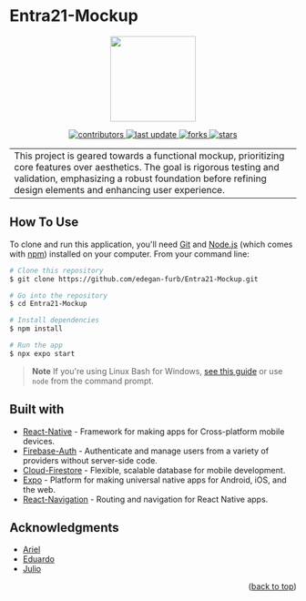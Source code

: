 # Entra21-Mockup
<p align="center">
    <img src="https://video-public.canva.com/VAEgBiRAJHg/v/6dceef1a6c.gif" width="150"/>
</p >
 </p>
  <p  align="center">
  <a href="https://github.com/edegan-furb/Entra21-Mockup/graphs/contributors">
    <img src="https://img.shields.io/github/contributors/edegan-furb/Entra21-Mockup" alt="contributors" />
  </a>
  <a href="">
    <img src="https://img.shields.io/github/last-commit/edegan-furb/Entra21-Mockup" alt="last update" />
  </a>
  <a href="https://github.com/edegan-furb/Entra21-Mockup/network/members">
    <img src="https://img.shields.io/github/forks/edegan-furb/Entra21-Mockup" alt="forks" />
  </a>
  <a href="https://github.com/edegan-furb/Entra21-Mockup/stargazers">
    <img src="https://img.shields.io/github/stars/edegan-furb/Entra21-Mockup" alt="stars" />
  </a>
</p>
<table>
<tr>
<td>
 This project is geared towards a functional mockup, prioritizing core features over aesthetics. The goal is rigorous testing and validation, emphasizing a robust foundation before refining design elements and enhancing user experience.
</td>
</tr>
</table>

## How To Use

To clone and run this application, you'll need [Git](https://git-scm.com) and [Node.js](https://nodejs.org/en/download/) (which comes with [npm](http://npmjs.com)) installed on your computer. From your command line:

```bash
# Clone this repository
$ git clone https://github.com/edegan-furb/Entra21-Mockup.git

# Go into the repository
$ cd Entra21-Mockup

# Install dependencies
$ npm install

# Run the app
$ npx expo start 
```

> **Note**
> If you're using Linux Bash for Windows, [see this guide](https://www.howtogeek.com/261575/how-to-run-graphical-linux-desktop-applications-from-windows-10s-bash-shell/) or use `node` from the command prompt.

## Built with 

- [React-Native](https://reactnative.dev/) -  Framework for making apps for Cross-platform mobile devices.
- [Firebase-Auth](https://firebase.google.com/docs/auth) - Authenticate and manage users from a variety of providers without server-side code.
- [Cloud-Firestore](https://firebase.google.com/docs/firestore) - Flexible, scalable database for mobile development.
- [Expo](https://expo.dev/) - Platform for making universal native apps for Android, iOS, and the web.
- [React-Navigation](https://reactnavigation.org) - Routing and navigation for React Native apps.

## Acknowledgments

* [Ariel](https://github.com/Ariel-Alejandr0)
* [Eduardo](https://github.com/edegan-furb)
* [Julio](https://github.com/jcvanzs)

<p align="right">(<a href="#readme-top">back to top</a>)</p>
